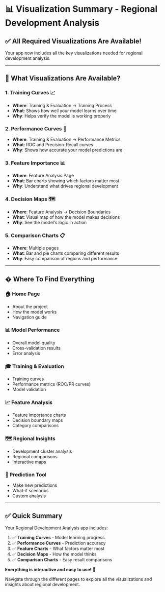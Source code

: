 # 📊 Visualization Summary - Regional Development Analysis

## ✅ All Required Visualizations Are Available!

Your app now includes all the key visualizations needed for regional development analysis.

---

## 🎯 **What Visualizations Are Available?**

### **1. Training Curves** 📈
- **Where**: Training & Evaluation → Training Process
- **What**: Shows how well your model learns over time
- **Why**: Helps verify the model is working properly

### **2. Performance Curves** 🎯
- **Where**: Training & Evaluation → Performance Metrics
- **What**: ROC and Precision-Recall curves
- **Why**: Shows how accurate your model predictions are

### **3. Feature Importance** 📊
- **Where**: Feature Analysis Page
- **What**: Bar charts showing which factors matter most
- **Why**: Understand what drives regional development

### **4. Decision Maps** 🗺️
- **Where**: Feature Analysis → Decision Boundaries
- **What**: Visual map of how the model makes decisions
- **Why**: See the model's logic in action

### **5. Comparison Charts** 📋
- **Where**: Multiple pages
- **What**: Bar and pie charts comparing different results
- **Why**: Easy comparison of regions and performance

---

## � **Where To Find Everything**

### **🏠 Home Page**
- About the project
- How the model works
- Navigation guide

### **📊 Model Performance**
- Overall model quality
- Cross-validation results
- Error analysis

### **🎓 Training & Evaluation**
- Training curves
- Performance metrics (ROC/PR curves)
- Model validation

### **📈 Feature Analysis**
- Feature importance charts
- Decision boundary maps
- Category comparisons

### **🗺️ Regional Insights**
- Development cluster analysis
- Regional comparisons
- Interactive maps

### **🔮 Prediction Tool**
- Make new predictions
- What-if scenarios
- Custom analysis

---

## ✅ **Quick Summary**

Your Regional Development Analysis app includes:

1. ✅ **Training Curves** - Model learning progress
2. ✅ **Performance Curves** - Prediction accuracy 
3. ✅ **Feature Charts** - What factors matter most
4. ✅ **Decision Maps** - How the model thinks
5. ✅ **Comparison Charts** - Easy result comparisons

**Everything is interactive and easy to use!** 🎉

Navigate through the different pages to explore all the visualizations and insights about regional development.
